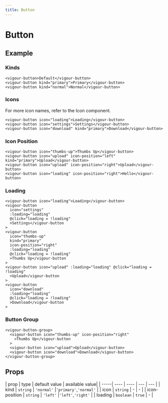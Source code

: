 ```yaml
---
title: Button
---
```


# Button

## Example

### Kinds

<ClientOnly>
  <button-example-1></button-example-1>
</ClientOnly>

```vue
<vigour-button>Default</vigour-button>
<vigour-button kind="primary">Primary</vigour-button>
<vigour-button kind="normal">Normal</vigour-button>
```

### Icons

For more icon names, refer to the Icon component.

<ClientOnly>
  <button-example-2></button-example-2>
</ClientOnly>

```vue
<vigour-button icon="loading">Loading</vigour-button>
<vigour-button icon="settings">Settings</vigour-button>
<vigour-button icon="download" kind="primary">Download</vigour-button>
```

### Icon Position

<ClientOnly>
  <button-example-3></button-example-3>
</ClientOnly>

```vue    
<vigour-button icon="thumbs-up">Thumbs Up</vigour-button>
<vigour-button icon="upload" icon-position="left" kind="primary">Upload</vigour-button>
<vigour-button icon="upload" icon-position="right">Upload</vigour-button>
<vigour-button icon="loading" icon-position="right">Hello</vigour-button>
```

### Loading

<ClientOnly>
  <button-example-4></button-example-4>
</ClientOnly>

```vue
<vigour-button icon="loading">Loading</vigour-button>
<vigour-button
  icon="settings"
  :loading="loading"
  @click="loading = !loading"
  >Settings</vigour-button
>
<vigour-button
  icon="thumbs-up"
  kind="primary"
  icon-position="right"
  :loading="loading"
  @click="loading = !loading"
  >Thumbs Up</vigour-button
>
<vigour-button icon="upload" :loading="loading" @click="loading = !loading"
  >Upload</vigour-button
>
<vigour-button
  icon="download"
  :loading="loading"
  @click="loading = !loading"
  >Download</vigour-button
>
```

### Button Group

<ClientOnly>
  <button-example-5></button-example-5>
</ClientOnly>

```vue
<vigour-button-group>
  <vigour-button icon="thumbs-up" icon-position="right"
    >Thumbs Up</vigour-button
  >
  <vigour-button icon="upload">Upload</vigour-button>
  <vigour-button icon="download">Download</vigour-button>
</vigour-button-group>
```

## Props

| prop | type | default value | available value|
| -----| ---- | ---- | --- | --- |
| kind | `string` | `'normal'` |`'primary'`,`'normal'` |
| icon | `string` | - | - |
| icon-position | `string` | `'left'` |`'left'`,`'right'` |
| loading | `boolean` | `true` | - |